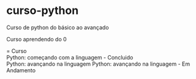 # curso-python
Curso de python do básico ao avançado

Curso aprendendo do 0

= Curso    
Python: começando com a linguagem - Concluido   
Python: avançando na linguagem Python: avançando na linguagem - Em Andamento   

